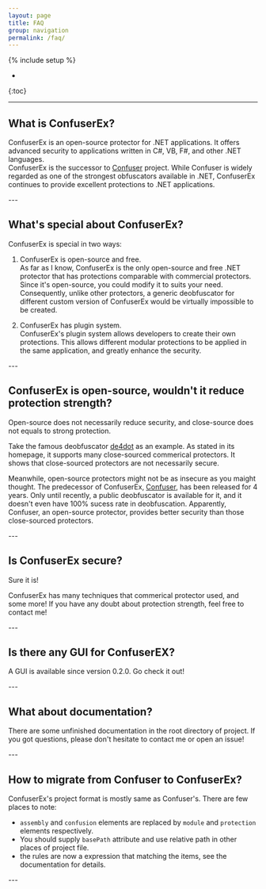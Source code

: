 ```yaml
---
layout: page
title: FAQ
group: navigation
permalink: /faq/
---
```

{% include setup %}

* 
{:toc}

---

What is ConfuserEx?
---

ConfuserEx is an open-source protector for .NET applications. It offers 
advanced security to applications written in C#, VB, F#, and other .NET 
languages.  
ConfuserEx is the successor to [Confuser](http://confuser.codeplex.com) 
project. While Confuser is widely regarded as one of the strongest 
obfuscators available in .NET, ConfuserEx continues to provide excellent 
protections to .NET applications.

<div class="a-right"><a class="back-to-top" href="#top"><i class="glyphicon glyphicon-chevron-up"></i></a></div>
---


What's special about ConfuserEx?
---

ConfuserEx is special in two ways:

1. ConfuserEx is open-source and free.  
As far as I know, ConfuserEx is the only open-source and free .NET protector 
that has protections comparable with commercial protectors. Since it's 
open-source, you could modify it to suits your need. Consequently, unlike 
other protectors, a generic deobfuscator for different custom version of 
ConfuserEx would be virtually impossible to be created.

2. ConfuserEx has plugin system.    
ConfuserEx's plugin system allows developers to create their own 
protections. This allows different modular protections to be applied in the 
same application, and greatly enhance the security.

<div class="a-right"><a class="back-to-top" href="#top"><i class="glyphicon glyphicon-chevron-up"></i></a></div>
---


ConfuserEx is open-source, wouldn't it reduce protection strength?
---

Open-source does not necessarily reduce security, and close-source does not 
equals to strong protection.

Take the famous deobfuscator [de4dot](https://github.com/0xd4d/de4dot) as an 
example. As stated in its homepage, it supports many close-sourced commerical 
protectors. It shows that close-sourced protectors are not necessarily secure.

Meanwhile, open-source protectors might not be as insecure as you maight 
thought. The predecessor of ConfuserEx, [Confuser](http://confuser.codeplex.com), 
has been released for 4 years. Only until recently, a public deobfuscator is 
available for it, and it doesn't even have 100% sucess rate in deobfuscation. 
Apparently, Confuser, an open-source protector, provides better security than 
those close-sourced protectors.

<div class="a-right"><a class="back-to-top" href="#top"><i class="glyphicon glyphicon-chevron-up"></i></a></div>
---


Is ConfuserEx secure?
---

Sure it is!

ConfuserEx has many techniques that commerical protector used, and some more! 
If you have any doubt about protection strength, feel free to contact me!

<div class="a-right"><a class="back-to-top" href="#top"><i class="glyphicon glyphicon-chevron-up"></i></a></div>
---


Is there any GUI for ConfuserEX?
---

A GUI is available since version 0.2.0. Go check it out!

<div class="a-right"><a class="back-to-top" href="#top"><i class="glyphicon glyphicon-chevron-up"></i></a></div>
---


What about documentation?
---

There are some unfinished documentation in the root directory of project. If you
got questions, please don't hesitate to contact me or open an issue!

<div class="a-right"><a class="back-to-top" href="#top"><i class="glyphicon glyphicon-chevron-up"></i></a></div>
---


How to migrate from Confuser to ConfuserEx?
---

ConfuserEx's project format is mostly same as Confuser's. There are few places 
to note:

- `assembly` and `confusion` elements are replaced by `module` and `protection`
elements respectively.
- You should supply `basePath` attribute and use relative path in other places 
of project file.
- the rules are now a expression that matching the items, see the documentation 
for details.

<div class="a-right"><a class="back-to-top" href="#top"><i class="glyphicon glyphicon-chevron-up"></i></a></div>
---